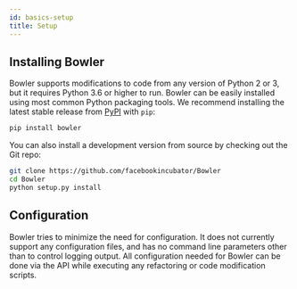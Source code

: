 ```yaml
---
id: basics-setup
title: Setup
---
```


## Installing Bowler

Bowler supports modifications to code from any version of Python 2 or 3, but it
requires Python 3.6 or higher to run. Bowler can be easily installed using most common
Python packaging tools. We recommend installing the latest stable release from
[PyPI][] with `pip`:

```bash
pip install bowler
```

You can also install a development version from source by checking out the Git repo:

```bash
git clone https://github.com/facebookincubator/Bowler
cd Bowler
python setup.py install
```


## Configuration

Bowler tries to minimize the need for configuration.  It does not currently support
any configuration files, and has no command line parameters other than to control
logging output.  All configuration needed for Bowler can be done via the API while
executing any refactoring or code modification scripts.


[PyPI]: https://pypi.org/p/bowler
